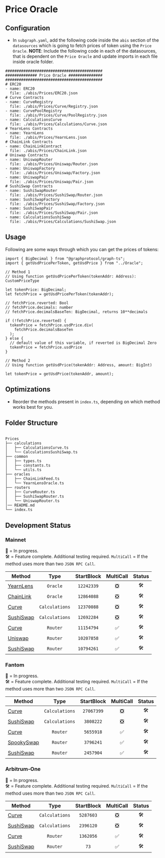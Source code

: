 # Price Oracle

## Configuration

- In `subgraph.yaml`, add the following code inside the `abis` section of the `datasources` which is going to fetch prices of token using the `Price Oracle`.
  **NOTE**: Include the following code in each of the datasources, that is dependent on the `Price Oracle` and update imports in each file inside oracle folder.

```
###########################################
############## Price Oracle ###############
###########################################
# ERC20
- name: ERC20
  file: ./abis/Prices/ERC20.json
# Curve Contracts
- name: CurveRegistry
  file: ./abis/Prices/Curve/Registry.json
- name: CurvePoolRegistry
  file: ./abis/Prices/Curve/PoolRegistry.json
- name: CalculationsCurve
  file: ./abis/Prices/Calculations/Curve.json
# YearnLens Contracts
- name: YearnLens
  file: ./abis/Prices/YearnLens.json
# ChainLink Contracts
- name: ChainLinkContract
  file: ./abis/Prices/ChainLink.json
# Uniswap Contracts
- name: UniswapRouter
  file: ./abis/Prices/Uniswap/Router.json
- name: UniswapFactory
  file: ./abis/Prices/Uniswap/Factory.json
- name: UniswapPair
  file: ./abis/Prices/Uniswap/Pair.json
# SushiSwap Contracts
- name: SushiSwapRouter
  file: ./abis/Prices/SushiSwap/Router.json
- name: SushiSwapFactory
  file: ./abis/Prices/SushiSwap/Factory.json
- name: SushiSwapPair
  file: ./abis/Prices/SushiSwap/Pair.json
- name: CalculationsSushiSwap
  file: ./abis/Prices/Calculations/SushiSwap.json
```

## Usage

Following are some ways through which you can get the prices of tokens:

```
import { BigDecimal } from "@graphprotocol/graph-ts";
import { getUsdPricePerToken, getUsdPrice } from "../Oracle";

// Method 1 
// Using function getUsdPricePerToken(tokenAddr: Address): CustomPriceType

let tokenPrice: BigDecimal;
let fetchPrice = getUsdPricePerToken(tokenAddr);

// fetchPrice.reverted: Bool
// fetchPrice.decimals: number
// fetchPrice.decimalsBaseTen: BigDecimal, returns 10**decimals

if (!fetchPrice.reverted) {
  tokenPrice = fetchPrice.usdPrice.div(
    fetchPrice.decimalsBaseTen
  );
} else {
  // default value of this variable, if reverted is BigDecimal Zero
  tokenPrice = fetchPrice.usdPrice
}

// Method 2
// Using function getUsdPrice(tokenAddr: Address, amount: BigInt)

let tokenPrice = getUsdPrice(tokenAddr, amount);
```

## Optimizations

- Reorder the methods present in `index.ts`, depending on which method works best for you.

## Folder Structure

```

Prices
├── calculations
│   ├── CalculationsCurve.ts
│   └── CalculationsSushiSwap.ts
├── common
│   ├── types.ts
│   ├── constants.ts
│   └── utils.ts
├── oracles
│   ├── ChainLinkFeed.ts
│   └── YearnLensOracle.ts
├── routers
│   ├── CurveRouter.ts
│   ├── SushiSwapRouter.ts
│   └── UniswapRouter.ts
│── README.md
└── index.ts
```

## Development Status

### Mainnet

🔨 = In progress.  
🛠 = Feature complete. Additional testing required.
`MultiCall` = If the method uses more than two `JSON RPC Call`.

| Method                                                                               |      Type      | StartBlock | MultiCall | Status |
| ------------------------------------------------------------------------------------ | :------------: | :--------: | :-------: | :----: |
| [YearnLens](https://etherscan.io/address/0x83d95e0d5f402511db06817aff3f9ea88224b030) |    `Oracle`    | `12242339` |    ❎     |   🛠    |
| [ChainLink](https://etherscan.io/address/0x47Fb2585D2C56Fe188D0E6ec628a38b74fCeeeDf) |    `Oracle`    | `12864088` |    ❎     |   🛠    |
| [Curve](https://etherscan.io/address/0x25BF7b72815476Dd515044F9650Bf79bAd0Df655)     | `Calculations` | `12370088` |    ❎     |   🛠    |
| [SushiSwap](https://etherscan.io/address/0x8263e161A855B644f582d9C164C66aABEe53f927) | `Calculations` | `12692284` |    ❎     |   🛠    |
| [Curve](https://etherscan.io/address/0x7D86446dDb609eD0F5f8684AcF30380a356b2B4c)     |    `Router`    | `11154794` |    ✅     |   🛠    |
| [Uniswap](https://etherscan.io/address/0x7a250d5630B4cF539739dF2C5dAcb4c659F2488D)   |    `Router`    | `10207858` |    ✅     |   🛠    |
| [SushiSwap](https://etherscan.io/address/0xd9e1cE17f2641f24aE83637ab66a2cca9C378B9F) |    `Router`    | `10794261` |    ✅     |   🛠    |


### Fantom

🔨 = In progress.  
🛠 = Feature complete. Additional testing required.
`MultiCall` = If the method uses more than two `JSON RPC Call`.

| Method                                                                               |      Type      | StartBlock | MultiCall | Status |
| ------------------------------------------------------------------------------------ | :------------: | :--------: | :-------: | :----: |
| [Curve](https://ftmscan.com/address/0x0b53e9df372e72d8fdcdbedfbb56059957a37128)     | `Calculations` | `27067399` |    ❎     |   🛠    |
| [SushiSwap](https://ftmscan.com/address/0xec7Ac8AC897f5082B2c3d4e8D2173F992A097F24) | `Calculations` | `3808222` |    ❎     |   🛠    |
| [Curve](https://ftmscan.com/address/0x0f854EA9F38ceA4B1c2FC79047E9D0134419D5d6)     |    `Router`    | `5655918` |    ✅     |   🛠    |
| [SpookySwap](https://ftmscan.com/address/0xbe4fc72f8293f9d3512d58b969c98c3f676cb957)   |    `Router`    | `3796241` |    ✅     |   🛠    |
| [SushiSwap](https://ftmscan.com/address/0x1b02da8cb0d097eb8d57a175b88c7d8b47997506) |    `Router`    | `2457904` |    ✅     |   🛠    |


### Arbitrum-One

🔨 = In progress.  
🛠 = Feature complete. Additional testing required.
`MultiCall` = If the method uses more than two `JSON RPC Call`.

| Method                                                                               |      Type      | StartBlock | MultiCall | Status |
| ------------------------------------------------------------------------------------ | :------------: | :--------: | :-------: | :----: |
| [Curve](https://arbiscan.io/address/0x26f698491daf32771217abc1356dae48c7230c75)     | `Calculations` | `5287603` |    ❎     |   🛠    |
| [SushiSwap](https://arbiscan.io/address/0x5EA7E501c9A23F4A76Dc7D33a11D995B13a1dD25) | `Calculations` | `2396120` |    ❎     |   🛠    |
| [Curve](https://arbiscan.io/address/0x445FE580eF8d70FF569aB36e80c647af338db351)     |    `Router`    | `1362056` |    ✅     |   🛠    |
| [SushiSwap](https://arbiscan.io/address/0x1b02da8cb0d097eb8d57a175b88c7d8b47997506) |    `Router`    | `73` |    ✅     |   🛠    |
